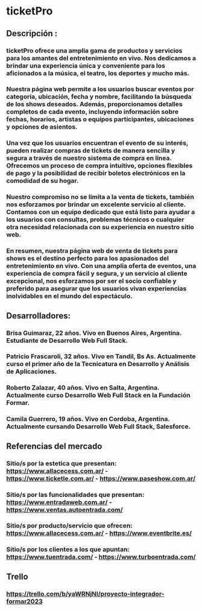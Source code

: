 # ticketPro 

## Descripción :

### ticketPro ofrece una amplia gama de productos y servicios para los amantes del entretenimiento en vivo. Nos dedicamos a brindar una experiencia única y conveniente para los aficionados a la música, el teatro, los deportes y mucho más.

### Nuestra página web permite a los usuarios buscar eventos por categoría, ubicación, fecha y nombre, facilitando la búsqueda de los shows deseados. Además, proporcionamos detalles completos de cada evento, incluyendo información sobre fechas, horarios, artistas o equipos participantes, ubicaciones y opciones de asientos.

### Una vez que los usuarios encuentran el evento de su interés, pueden realizar compras de tickets de manera sencilla y segura a través de nuestro sistema de compra en línea. Ofrecemos un proceso de compra intuitivo, opciones flexibles de pago y la posibilidad de recibir boletos electrónicos en la comodidad de su hogar.

### Nuestro compromiso no se limita a la venta de tickets, también nos esforzamos por brindar un excelente servicio al cliente. Contamos con un equipo dedicado que está listo para ayudar a los usuarios con consultas, problemas técnicos o cualquier otra necesidad relacionada con su experiencia en nuestro sitio web.

### En resumen, nuestra página web de venta de tickets para shows es el destino perfecto para los apasionados del entretenimiento en vivo. Con una amplia oferta de eventos, una experiencia de compra fácil y segura, y un servicio al cliente excepcional, nos esforzamos por ser el socio confiable y preferido para asegurar que los usuarios vivan experiencias inolvidables en el mundo del espectáculo.

## Desarrolladores:

### Brisa Guimaraz, 22 años. Vivo en Buenos Aires, Argentina. Estudiante de Desarrollo Web Full Stack.

### Patricio Frascaroli, 32 años. Vivo en Tandil, Bs As. Actualmente curso el primer año de la Tecnicatura en Desarrollo y Análisis de Aplicaciones.

### Roberto Zalazar, 40 años. Vivo en Salta, Argentina. Actualmente curso  Desarrollo Web Full Stack en la Fundación Formar.

### Camila Guerrero, 19 años. Vivo en Cordoba, Argentina. Actualmente cursando Desarrollo Web Full Stack, Salesforce.

## Referencias del mercado

### Sitio/s por la estetica que presentan: https://www.allacecess.com.ar/ - https://www.ticketle.com.ar/ - https://www.paseshow.com.ar/

### Sitio/s por las funcionalidades que presentan: https://www.entradaweb.com.ar/ - https://www.ventas.autoentrada.com/

### Sitio/s por producto/servicio que ofrecen: https://www.allacecess.com.ar/ - https://www.eventbrite.es/

### Sitio/s por los clientes a los que apuntan: https://www.tuentrada.com/ - https://www.turboentrada.com/

## Trello
### https://trello.com/b/yaWRNjNl/proyecto-integrador-formar2023